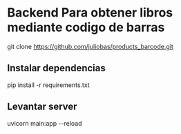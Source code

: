 # Backend Para obtener libros mediante codigo de barras
git clone https://github.com/juliobas/products_barcode.git

## Instalar dependencias

pip install -r requirements.txt

## Levantar server

uvicorn main:app --reload